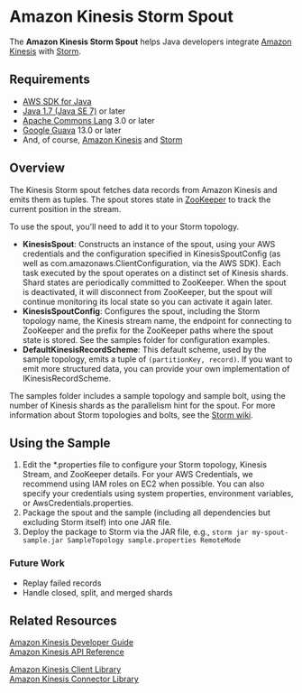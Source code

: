 # Amazon Kinesis Storm Spout

The **Amazon Kinesis Storm Spout** helps Java developers integrate [Amazon Kinesis][aws-kinesis] with [Storm](http://storm-project.net/).

## Requirements

 + [AWS SDK for Java](http://aws.amazon.com/sdkforjava)
 + [Java 1.7 (Java SE 7)](http://www.oracle.com/technetwork/java/javase/overview/index.html) or later
 + [Apache Commons Lang](http://commons.apache.org/proper/commons-lang/) 3.0 or later
 + [Google Guava](https://code.google.com/p/guava-libraries/) 13.0 or later
 + And, of course, [Amazon Kinesis](aws-kinesis) and [Storm](http://storm-project.net/)

## Overview

The Kinesis Storm spout fetches data records from Amazon Kinesis and emits them as tuples. The spout stores state in [ZooKeeper](http://zookeeper.apache.org/) to track the current position in the stream.

To use the spout, you'll need to add it to your Storm topology. 

+ **KinesisSpout**: Constructs an instance of the spout, using your AWS credentials and the configuration specified in KinesisSpoutConfig (as well as com.amazonaws.ClientConfiguration, via the AWS SDK). Each task executed by the spout operates on a distinct set of Kinesis shards. Shard states are periodically committed to ZooKeeper. When the spout is deactivated, it will disconnect from ZooKeeper, but the spout will continue monitoring its local state so you can activate it again later.
+ **KinesisSpoutConfig**: Configures the spout, including the Storm topology name, the Kinesis stream name, the endpoint for connecting to ZooKeeper and the prefix for the ZooKeeper paths where the spout state is stored. See the samples folder for configuration examples.
+ **DefaultKinesisRecordScheme**: This default scheme, used by the sample topology, emits a tuple of `(partitionKey, record)`. If you want to emit more structured data, you can provide your own implementation of IKinesisRecordScheme.

The samples folder includes a sample topology and sample bolt, using the number of Kinesis shards as the parallelism hint for the spout. For more information about Storm topologies and bolts, see the [Storm wiki](https://github.com/nathanmarz/storm/wiki).

## Using the Sample

1. Edit the *.properties file to configure your Storm topology, Kinesis Stream, and ZooKeeper details. For your AWS Credentials, we recommend using IAM roles on EC2 when possible. You can also specify your credentials using system properties, environment variables, or AwsCredentials.properties.
2. Package the spout and the sample (including all dependencies but excluding Storm itself) into one JAR file.
3. Deploy the package to Storm via the JAR file, e.g., `storm jar my-spout-sample.jar SampleTopology sample.properties RemoteMode` 

### Future Work

+ Replay failed records
+ Handle closed, split, and merged shards 

## Related Resources

[Amazon Kinesis Developer Guide](http://docs.aws.amazon.com/kinesis/latest/dev/introduction.html)  
[Amazon Kinesis API Reference](http://docs.aws.amazon.com/kinesis/latest/APIReference/Welcome.html)  

[Amazon Kinesis Client Library](https://github.com/awslabs/amazon-kinesis-client)  
[Amazon Kinesis Connector Library](https://github.com/awslabs/amazon-kinesis-connectors)

[aws-kinesis]: http://aws.amazon.com/kinesis/
